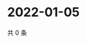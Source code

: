 # 2022-01-05

共 0 条

<!-- BEGIN WEIBO -->
<!-- 最后更新时间 Wed Jan 05 2022 10:07:04 GMT+0800 (China Standard Time) -->

<!-- END WEIBO -->

